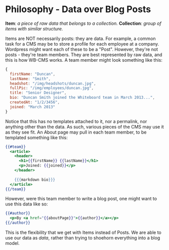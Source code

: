 # Philosophy - Data over Blog Posts

**Item**: *a piece of raw data that belongs to a collection.*
**Collection**: *group of items with similar structure.*

Items are NOT necessarily posts: they are data.  For example, a common task for a CMS may be to store a profile for each employee at a company.  Wordpress might want each of these to be a "Post".  However, they're not posts - they're team members.  They are best represented by raw data, and this is how WB-CMS works.  A team member might look something like this: 

```javascript
{
  firstName: "Duncan",
  lastName: "Smith",
  headshot: "/img/headshots/duncan.jpg",
  fullPic: "/img/employees/duncan.jpg",
  title: "Senior Designer",
  bio: "Duncan Smith joined the Whiteboard team in March 2013...",
  createdAt: "1/2/3456",
  joined: "March 2013"
}
```

Notice that this has no templates attached to it, nor a permalink, nor anything other than the data. As such, various pieces of the CMS may use it as they see fit.  An About page may pull in each team member, to be templated something like this: 

```hbs
{{#team}}
  <article>
    <header>
      <h1>{{firstName}} {{lastName}}</h1>
      <p>Joined: {{joined}}</p>
    </header>
    
    {{{markdown bio}}}
  </article>
{{/team}}
```

However, were this team member to write a blog post, one might want to use this data like so:

```hbs
{{#author}}
  <p>By <a href="{{aboutPage}}">{{author}}</a></p>
{{/author}}
```

This is the flexibility that we get with Items instead of Posts. We are able to use our data as *data*, rather than trying to shoehorn everything into a blog model.
